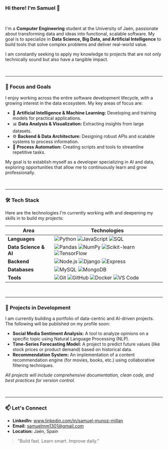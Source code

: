 ### Hi there! I'm Samuel 👋

<br>

I'm a **Computer Engineering** student at the University of Jaén, passionate about transforming data and ideas into functional, scalable software. My goal is to specialize in **Data Science, Big Data, and Artificial Intelligence** to build tools that solve complex problems and deliver real-world value.

I am constantly seeking to apply my knowledge to projects that are not only technically sound but also have a tangible impact.

<br>

---

### 🧠 Focus and Goals

I enjoy working across the entire software development lifecycle, with a growing interest in the data ecosystem. My key areas of focus are:

-   🤖 **Artificial Intelligence & Machine Learning:** Developing and training models for practical applications.
-   📊 **Data Analysis & Visualization:** Extracting insights from large datasets.
-   ⚙️ **Backend & Data Architecture:** Designing robust APIs and scalable systems to process information.
-   🐍 **Process Automation:** Creating scripts and tools to streamline repetitive tasks.

My goal is to establish myself as a developer specializing in AI and data, exploring opportunities that allow me to continuously learn and grow professionally.

<br>

---

### 🛠️ Tech Stack

Here are the technologies I'm currently working with and deepening my skills in to build my projects:

| Area                | Technologies                                                                                            |
| ------------------- | ------------------------------------------------------------------------------------------------------- |
| **Languages**       | ![Python](https://img.shields.io/badge/-Python-3776AB?logo=python&logoColor=white) ![JavaScript](https://img.shields.io/badge/-JavaScript-F7DF1E?logo=javascript&logoColor=black) ![SQL](https://img.shields.io/badge/-SQL-4479A1?logo=mysql&logoColor=white) |
| **Data Science & AI** | ![Pandas](https://img.shields.io/badge/-Pandas-150458?logo=pandas&logoColor=white) ![NumPy](https://img.shields.io/badge/-NumPy-013243?logo=numpy&logoColor=white) ![Scikit-learn](https://img.shields.io/badge/-Scikit--learn-F7931E?logo=scikit-learn&logoColor=white) ![TensorFlow](https://img.shields.io/badge/-TensorFlow-FF6F00?logo=tensorflow&logoColor=white) |
| **Backend**         | ![Node.js](https://img.shields.io/badge/-Node.js-339933?logo=node.js&logoColor=white) ![Django](https://img.shields.io/badge/-Django-092E20?logo=django&logoColor=white) ![Express](https://img.shields.io/badge/-Express-000000?logo=express&logoColor=white) |
| **Databases**       | ![MySQL](https://img.shields.io/badge/-MySQL-4479A1?logo=mysql&logoColor=white) ![MongoDB](https://img.shields.io/badge/-MongoDB-47A248?logo=mongodb&logoColor=white) |
| **Tools**           | ![Git](https://img.shields.io/badge/-Git-F05032?logo=git&logoColor=white) ![GitHub](https://img.shields.io/badge/-GitHub-181717?logo=github&logoColor=white) ![Docker](https://img.shields.io/badge/-Docker-2496ED?logo=docker&logoColor=white) ![VS Code](https://img.shields.io/badge/-VS_Code-007ACC?logo=visual-studio-code&logoColor=white) |

<br>

---

### 🚧 Projects in Development

I am currently building a portfolio of data-centric and AI-driven projects. The following will be published on my profile soon:

-   **Social Media Sentiment Analysis:** A tool to analyze opinions on a specific topic using Natural Language Processing (NLP).
-   **Time-Series Forecasting Model:** A project to predict future values (like stock prices or product demand) based on historical data.
-   **Recommendation System:** An implementation of a content recommendation engine (for movies, books, etc.) using collaborative filtering techniques.

*All projects will include comprehensive documentation, clean code, and best practices for version control.*

<br>

---

### 📫 Let's Connect

-   **LinkedIn:** www.linkedin.com/in/samuel-munoz-millan
-   **Email:** samuelmm1301@gmail.com
-   **Location:** Jaén, Spain

> "Build fast. Learn smart. Improve daily."

